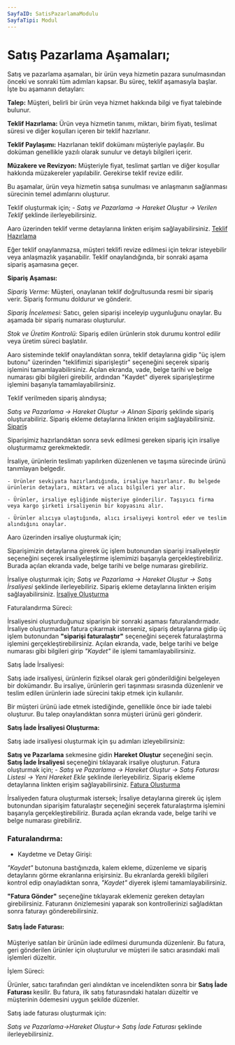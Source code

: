 ```yaml
---
SayfaID: SatisPazarlamaModulu
SayfaTipi: Modul
---
```


# Satış Pazarlama Aşamaları;

Satış ve pazarlama aşamaları, bir ürün veya hizmetin pazara sunulmasından önceki ve sonraki tüm adımları kapsar. Bu süreç, teklif aşamasıyla başlar. İşte bu aşamanın detayları:

**Talep:** Müşteri, belirli bir ürün veya hizmet hakkında bilgi ve fiyat talebinde bulunur.

**Teklif Hazırlama:** Ürün veya hizmetin tanımı, miktarı, birim fiyatı, teslimat süresi ve diğer koşulları içeren bir teklif hazırlanır.

**Teklif Paylaşımı:** Hazırlanan teklif dokümanı müşteriyle paylaşılır. Bu doküman genellikle yazılı olarak sunulur ve detaylı bilgileri içerir.

**Müzakere ve Revizyon:** Müşteriyle fiyat, teslimat şartları ve diğer koşullar hakkında müzakereler yapılabilir. Gerekirse teklif revize edilir.

Bu aşamalar, ürün veya hizmetin satışa sunulması ve anlaşmanın sağlanması sürecinin temel adımlarını oluşturur.

Teklif oluşturmak için;	
	- *Satış ve Pazarlama -> Hareket Oluştur -> Verilen Teklif* şeklinde ilerleyebilirsiniz.

Aaro üzerinden teklif verme detaylarına linkten erişim sağlayabilirsiniz. [Teklif Hazırlama](../TemelHareketler/VerilenTeklif.md)

Eğer teklif onaylanmazsa, müşteri teklifi revize edilmesi için tekrar isteyebilir veya anlaşmazlık yaşanabilir. Teklif onaylandığında, bir sonraki aşama sipariş aşamasına geçer.

**Sipariş Aşaması:**

*Sipariş Verme:* Müşteri, onaylanan teklif doğrultusunda resmi bir sipariş verir. Sipariş formunu doldurur ve gönderir.

*Sipariş İncelemesi:* Satıcı, gelen siparişi inceleyip uygunluğunu onaylar. Bu aşamada bir sipariş numarası oluşturulur.

*Stok ve Üretim Kontrolü:* Sipariş edilen ürünlerin stok durumu kontrol edilir veya üretim süreci başlatılır.

Aaro sisteminde teklif onaylandıktan sonra, teklif detaylarına gidip "üç işlem butonu" üzerinden "teklifimizi siparişleştir" seçeneğini seçerek sipariş işlemini tamamlayabilirsiniz. Açılan ekranda, vade, belge tarihi ve belge numarası gibi bilgileri girebilir, ardından "Kaydet" diyerek siparişleştirme işlemini başarıyla tamamlayabilirsiniz.

Teklif verilmeden sipariş alındıysa;

*Satış ve Pazarlama -> Hareket Oluştur -> Alınan Sipariş* şeklinde sipariş oluşturabiliriz.
Sipariş ekleme detaylarına linkten erişim sağlayabilirsiniz. [Sipariş](../TemelOzellikler/AlinanSipariş.md)

Siparişimiz hazırlandıktan sonra sevk edilmesi gereken sipariş için irsaliye oluşturmamız gerekmektedir.

İrsaliye, ürünlerin teslimatı yapılırken düzenlenen ve taşıma sürecinde ürünü tanımlayan belgedir.

	- Ürünler sevkiyata hazırlandığında, irsaliye hazırlanır. Bu belgede ürünlerin detayları, miktarı ve alıcı bilgileri yer alır.

	- Ürünler, irsaliye eşliğinde müşteriye gönderilir. Taşıyıcı firma veya kargo şirketi irsaliyenin bir kopyasını alır.

	- Ürünler alıcıya ulaştığında, alıcı irsaliyeyi kontrol eder ve teslim alındığını onaylar.

Aaro üzerinden irsaliye oluşturmak için;

Siparişimizin detaylarına girerek üç işlem butonundan siparişi irsaliyeleştir seçeneğini seçerek irsaliyeleştirme işlemimizi başarıyla gerçekleştirebiliriz.
Burada açılan ekranda vade, belge tarihi ve belge numarası girebiliriz.

İrsaliye oluşturmak için;
	*Satış ve Pazarlama -> Hareket Oluştur -> Satış İrsaliyesi* şeklinde ilerleyebiliriz.
Sipariş ekleme detaylarına linkten erişim sağlayabilirsiniz. [İrsaliye Oluşturma](../TemelOzellikler/Satisİrsaliyesi.md)

Faturalandırma Süreci:

İrsaliyesini oluşturduğunuz siparişin bir sonraki aşaması faturalandırmadır. İrsaliye oluşturmadan fatura çıkarmak isterseniz, sipariş detaylarına gidip üç işlem butonundan **"siparişi faturalaştır"** seçeneğini seçerek faturalaştırma işlemini gerçekleştirebilirsiniz. Açılan ekranda, vade, belge tarihi ve belge numarası gibi bilgileri girip *"Kaydet"* ile işlemi tamamlayabilirsiniz.

Satış İade İrsaliyesi:

Satış iade irsaliyesi, ürünlerin fiziksel olarak geri gönderildiğini belgeleyen bir dokümandır. Bu irsaliye, ürünlerin geri taşınması sırasında düzenlenir ve teslim edilen ürünlerin iade sürecini takip etmek için kullanılır.

Bir müşteri ürünü iade etmek istediğinde, genellikle önce bir iade talebi oluşturur. Bu talep onaylandıktan sonra müşteri ürünü geri gönderir.

**Satış İade İrsaliyesi Oluşturma:**

Satış iade irsaliyesi oluşturmak için şu adımları izleyebilirsiniz:

**Satış ve Pazarlama** sekmesine gidin
**Hareket Oluştur** seçeneğini seçin.
**Satış İade İrsaliyesi** seçeneğini tıklayarak irsaliye oluşturun.
Fatura oluşturmak için;
	- *Satış ve Pazarlama -> Hareket Oluştur -> Satış Faturası Listesi -> Yeni Hareket Ekle* şeklinde ilerleyebiliriz.
Sipariş ekleme detaylarına linkten erişim sağlayabilirsiniz. [Fatura Oluşturma](../TemelOzellikler/SatisFaturasi.md)

İrsaliyeden fatura oluşturmak istersek;
İrsaliye detaylarına girerek üç işlem butonundan siparişim faturalaştır seçeneğini seçerek faturalaştırma işlemini başarıyla gerçekleştirebiliriz.
Burada açılan ekranda vade, belge tarihi ve belge numarası girebiliriz.

### Faturalandırma:

* Kaydetme ve Detay Girişi: 

*"Kaydet"* butonuna bastığınızda, kalem ekleme, düzenleme ve sipariş detaylarını görme ekranlarına erişirsiniz.
Bu ekranlarda gerekli bilgileri kontrol edip onayladıktan sonra, *"Kaydet"* diyerek işlemi tamamlayabilirsiniz.

**"Fatura Gönder"** seçeneğine tıklayarak eklemeniz gereken detayları girebilirsiniz.
Faturanın önizlemesini yaparak son kontrollerinizi sağladıktan sonra faturayı gönderebilirsiniz.

#### Satış İade Faturası:
 Müşteriye satılan bir ürünün iade edilmesi durumunda düzenlenir. Bu fatura, geri gönderilen ürünler için oluşturulur ve müşteri ile satıcı arasındaki mali işlemleri düzeltir.

İşlem Süreci:

Ürünler, satıcı tarafından geri alındıktan ve incelendikten sonra bir **Satış İade Faturası** kesilir.
Bu fatura, ilk satış faturasındaki hataları düzeltir ve müşterinin ödemesini uygun şekilde düzenler.

Satış iade faturası oluşturmak için:

*Satış ve Pazarlama->Hareket Oluştur->
Satış İade Faturası* şeklinde ilerleyebilirsiniz.
